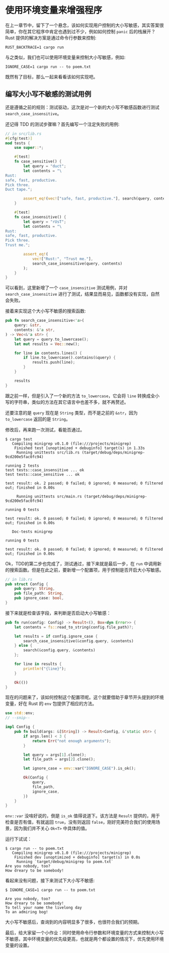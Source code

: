 # 使用环境变量来增强程序

在上一章节中，留下了一个悬念，该如何实现用户控制的大小写敏感，其实答案很简单，你在其它程序中肯定也遇到过不少，例如如何控制 `panic` 后的栈展开？ Rust 提供的解决方案是通过命令行参数来控制: 

```shell
RUST_BACKTRACE=1 cargo run
```

与之类似，我们也可以使用环境变量来控制大小写敏感，例如: 

```shell
IGNORE_CASE=1 cargo run -- to poem.txt
```

既然有了目标，那么一起来看看该如何实现吧。


## 编写大小写不敏感的测试用例

还是遵循之前的规则：测试驱动，这次是对一个新的大小写不敏感函数进行测试 `search_case_insensitive`。

还记得 TDD 的测试步骤嘛？首先编写一个注定失败的用例:

```rust
// in src/lib.rs
#[cfg(test)]
mod tests {
    use super::*;

    #[test]
    fn case_sensitive() {
        let query = "duct";
        let contents = "\
Rust:
safe, fast, productive.
Pick three.
Duct tape.";

        assert_eq!(vec!["safe, fast, productive."], search(query, contents));
    }

    #[test]
    fn case_insensitive() {
        let query = "rUsT";
        let contents = "\
Rust:
safe, fast, productive.
Pick three.
Trust me.";

        assert_eq!(
            vec!["Rust:", "Trust me."],
            search_case_insensitive(query, contents)
        );
    }
}
```

可以看到，这里新增了一个 `case_insensitive` 测试用例，并对 `search_case_insensitive` 进行了测试，结果显而易见，函数都没有实现，自然会失败。

接着来实现这个大小写不敏感的搜索函数:

```rust
pub fn search_case_insensitive<'a>(
    query: &str,
    contents: &'a str,
) -> Vec<&'a str> {
    let query = query.to_lowercase();
    let mut results = Vec::new();

    for line in contents.lines() {
        if line.to_lowercase().contains(&query) {
            results.push(line);
        }
    }

    results
}
```

跟之前一样，但是引入了一个新的方法 `to_lowercase`，它会将 `line` 转换成全小写的字符串，类似的方法在其它语言中也差不多，就不再赘述。

还要注意的是 `query` 现在是 `String` 类型，而不是之前的 `&str`，因为 `to_lowercase` 返回的是 `String`。

修改后，再来跑一次测试，看能否通过。

```shell
$ cargo test
   Compiling minigrep v0.1.0 (file:///projects/minigrep)
    Finished test [unoptimized + debuginfo] target(s) in 1.33s
     Running unittests src/lib.rs (target/debug/deps/minigrep-9cd200e5fac0fc94)

running 2 tests
test tests::case_insensitive ... ok
test tests::case_sensitive ... ok

test result: ok. 2 passed; 0 failed; 0 ignored; 0 measured; 0 filtered out; finished in 0.00s

     Running unittests src/main.rs (target/debug/deps/minigrep-9cd200e5fac0fc94)

running 0 tests

test result: ok. 0 passed; 0 failed; 0 ignored; 0 measured; 0 filtered out; finished in 0.00s

   Doc-tests minigrep

running 0 tests

test result: ok. 0 passed; 0 failed; 0 ignored; 0 measured; 0 filtered out; finished in 0.00s
```

Ok，TDD的第二步也完成了，测试通过，接下来就是最后一步，在 `run` 中调用新的搜索函数。但是在此之前，要新增一个配置项，用于控制是否开启大小写敏感。

```rust
// in lib.rs
pub struct Config {
    pub query: String,
    pub file_path: String,
    pub ignore_case: bool,
}
```

接下来就是检查该字段，来判断是否启动大小写敏感：

```rust
pub fn run(config: Config) -> Result<(), Box<dyn Error>> {
    let contents = fs::read_to_string(config.file_path)?;

    let results = if config.ignore_case {
        search_case_insensitive(&config.query, &contents)
    } else {
        search(&config.query, &contents)
    };

    for line in results {
        println!("{line}");
    }

    Ok(())
}
```

现在的问题来了，该如何控制这个配置项呢。这个就要借助于章节开头提到的环境变量，好在 Rust 的 `env` 包提供了相应的方法。

```rust
use std::env;
// --snip--

impl Config {
    pub fn build(args: &[String]) -> Result<Config, &'static str> {
        if args.len() < 3 {
            return Err("not enough arguments");
        }

        let query = args[1].clone();
        let file_path = args[2].clone();

        let ignore_case = env::var("IGNORE_CASE").is_ok();

        Ok(Config {
            query,
            file_path,
            ignore_case,
        })
    }
}
```

`env::var` 没啥好说的，倒是 `is_ok` 值得说道下。该方法是 `Result` 提供的，用于检查是否有值，有就返回 `true`，没有则返回 `false`，刚好完美符合我们的使用场景，因为我们并不关心 `Ok<T>` 中具体的值。

运行下试试：
```shell
$ cargo run -- to poem.txt
   Compiling minigrep v0.1.0 (file:///projects/minigrep)
    Finished dev [unoptimized + debuginfo] target(s) in 0.0s
     Running `target/debug/minigrep to poem.txt`
Are you nobody, too?
How dreary to be somebody!
```

看起来没有问题，接下来测试下大小写不敏感: 

```shell
$ IGNORE_CASE=1 cargo run -- to poem.txt
```

```shell
Are you nobody, too?
How dreary to be somebody!
To tell your name the livelong day
To an admiring bog!
```

大小写不敏感后，查询到的内容明显多了很多，也很符合我们的预期。

最后，给大家留一个小作业：同时使用命令行参数和环境变量的方式来控制大小写不敏感，其中环境变量的优先级更高，也就是两个都设置的情况下，优先使用环境变量的设置。



